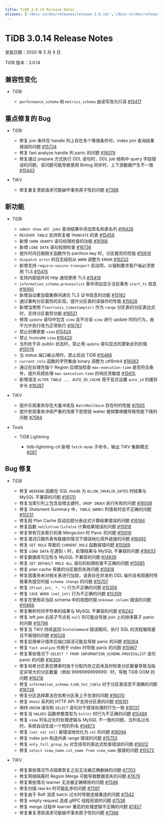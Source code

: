 ```yaml
---
title: TiDB 3.0.14 Release Notes
aliases: ['/docs-cn/dev/releases/release-3.0.14/','/docs-cn/dev/releases/3.0.14/']
---
```


# TiDB 3.0.14 Release Notes

发版日期：2020 年 5 月 9 日

TiDB 版本：3.0.14

## 兼容性变化

+ TiDB

    - `performance_schema` 和 `metrics_schema` 由读写改为只读 [#15417](https://github.com/pingcap/tidb/pull/15417)

## 重点修复的 Bug

+ TiDB

    - 修复 join 条件在 handle 列上存在多个等值条件时，index join 查询结果错误的问题 [#15734](https://github.com/pingcap/tidb/pull/15734)
    - 修复 fast analyze handle 列 panic 的问题 [#16079](https://github.com/pingcap/tidb/pull/16079)
    - 修复通过 prepare 方式执行 DDL 语句时，DDL job 结构中 query 字段错误的问题，该问题可能导致使用 Binlog 同步时，上下游数据产生不一致 [#15443](https://github.com/pingcap/tidb/pull/15443)

+ TiKV

    - 修复重复清锁请求可能破坏事务原子性的问题 [#7388](https://github.com/tikv/tikv/pull/7388)

## 新功能

+ TiDB

    - `admin show ddl jobs` 查询结果中添加库名和表名列 [#16428](https://github.com/pingcap/tidb/pull/16428)
    - `RECOVER TABLE` 支持恢复被 `TRUNCATE` 的表 [#15458](https://github.com/pingcap/tidb/pull/15458)
    - 新增 `SHOW GRANTS` 语句权限检查的功能 [#16168](https://github.com/pingcap/tidb/pull/16168)
    - 新增 `LOAD DATA` 语句权限检查 [#16736](https://github.com/pingcap/tidb/pull/16736)
    - 提升时间日期相关函数作为 partition key 时，分区裁剪的性能 [#15618](https://github.com/pingcap/tidb/pull/15618)
    - `dispatch error` 的日志级别从 `WARN` 调整为 `ERROR` [#16232](https://github.com/pingcap/tidb/pull/16232)
    - 新增支持 `require-secure-transport` 启动项，以强制要求客户端必须使用 TLS [#15415](https://github.com/pingcap/tidb/pull/15415)
    - 支持内部组件间 http 通信使用 TLS [#15419](https://github.com/pingcap/tidb/pull/15419)
    - `information_schema.processlist` 表中添加显示当前事务 `start_ts` 信息 [#16160](https://github.com/pingcap/tidb/pull/16160)
    - 新增自动重加载集群间通讯 TLS 证书信息的功能 [#15162](https://github.com/pingcap/tidb/pull/15162)
    - 通过重构分区裁剪的实现，提升分区表的读操作的性能 [#15628](https://github.com/pingcap/tidb/pull/15628)
    - 新增当使用 `floor(unix_timestamp(a))` 作为 `range` 分区表的分区表达式时，支持分区裁剪功能 [#16521](https://github.com/pingcap/tidb/pull/16521)
    - 修改 `update` 语句中包含 `view` 且不对该 `view` 进行 update 时的行为，由不允许执行改为正常执行 [#16787](https://github.com/pingcap/tidb/pull/16787)
    - 禁止创建嵌套 `view` [#15424](https://github.com/pingcap/tidb/pull/15424)
    - 禁止 truncate `view` [#16420](https://github.com/pingcap/tidb/pull/16420)
    - 当列处于非 public 状态时，禁止用 `update` 语句显式的更新此列的值 [#15576](https://github.com/pingcap/tidb/pull/15576)
    - 当 status 端口被占用时，禁止启动 TiDB [#15466](https://github.com/pingcap/tidb/pull/15466)
    - `current_role` 函数的字符集由 binary 调整为 utf8mb4 [#16083](https://github.com/pingcap/tidb/pull/16083)
    - 通过在处理完每个 Region 后增加检查 `max-execution-time` 是否符合条件，提升系统处理 `max-execution-time` 的响应灵敏度 [#15615](https://github.com/pingcap/tidb/pull/15615)
    - 新增语法 `ALTER TABLE ... AUTO_ID_CACHE` 用于显式设置 `auto_id` 的缓存步长 [#16287](https://github.com/pingcap/tidb/pull/16287)

+ TiKV

    - 提升乐观事务存在大量冲突及 `BatchRollback` 存在时的性能 [#7605](https://github.com/tikv/tikv/pull/7605)
    - 提升悲观事务冲突严重的场景下悲观锁 waiter 被频繁唤醒导致性能下降的问题 [#7584](https://github.com/tikv/tikv/pull/7584)

+ Tools

    + TiDB Lightning

        - tidb-lightning-ctl 新增 `fetch-mode` 子命令，输出 TiKV 集群模式 [#287](https://github.com/pingcap/tidb-lightning/pull/287)

## Bug 修复

+ TiDB

    - 修复 `WEEKEND` 函数在 SQL mode 为 `ALLOW_INVALID_DATES` 时结果与 MySQL 不兼容的问题 [#16170](https://github.com/pingcap/tidb/pull/16170)
    - 修复当索引列上包含自增主键时，`DROP INDEX` 执行失败的问题 [#16008](https://github.com/pingcap/tidb/pull/16008)
    - 修复 Statement Summary 中，`TABLE_NAMES`  列值有时会不正确的问题 [#15231](https://github.com/pingcap/tidb/pull/15231)
    - 修复因 Plan Cache 启动后部分表达式计算结果错误的问题 [#16184](https://github.com/pingcap/tidb/pull/16184)
    - 修复函数 `not`/`istrue` /`isfalse` 计算结果错误的问题 [#15916](https://github.com/pingcap/tidb/pull/15916)
    - 修复带有冗余索引的表 MergeJoin 时 Panic 的问题 [#15919](https://github.com/pingcap/tidb/pull/15919)
    - 修复谓词只跟外表有联接的情况下错误地化简外链接的问题 [#16492](https://github.com/pingcap/tidb/pull/16492)
    - 修复 `SET ROLE` 导致的 `CURRENT_ROLE` 函数报错问题 [#15569](https://github.com/pingcap/tidb/pull/15569)
    - 修复 `LOAD DATA` 在遇到 `\` 时，处理结果与 MySQL 不兼容的问题 [#16633](https://github.com/pingcap/tidb/pull/16633)
    - 修复数据库可见性与 MySQL 不兼容的问题 [#14939](https://github.com/pingcap/tidb/pull/14939)
    - 修复 `SET DEFAULT ROLE ALL` 语句的权限检查不正确的问题 [#15585](https://github.com/pingcap/tidb/pull/15585)
    - 修复 plan cache 导致的分区裁剪失效问题 [#15818](https://github.com/pingcap/tidb/pull/15818)
    - 修复因事务未对相关表进行加锁，该表存在并发的 DDL 操作且有阻塞时导致事务提交时报 `schema change` 的问题 [#15707](https://github.com/pingcap/tidb/pull/15707)
    - 修复 `IF(not_int, *, *)` 行为不正确的问题 [#15356](https://github.com/pingcap/tidb/pull/15356)
    - 修复 `CASE WHEN (not_int)` 行为不正确的问题 [#15359](https://github.com/pingcap/tidb/pull/15359)
    - 修复在使用非当前 schema 中的视图时报 `Unknown column` 错误的问题 [#15866](https://github.com/pingcap/tidb/pull/15866)
    - 修复解析时间字符串的结果与 MySQL 不兼容的问题 [#16242](https://github.com/pingcap/tidb/pull/16242)
    - 修复 left join 右孩子节点有 `null` 列可能会导致 join 上的排序算子 panic 的问题 [#15798](https://github.com/pingcap/tidb/pull/15798)
    - 修复当 TiKV 持续返回 `StaleCommand` 错误期间，执行 SQL 的流程被阻塞且不报错的问题 [#16528](https://github.com/pingcap/tidb/pull/16528)
    - 修复启用审计插件后端口探活可能会导致 panic 的问题 [#16064](https://github.com/pingcap/tidb/pull/16064)
    - 修复 `fast analyze` 作用于 index 时导致 panic 的问题 [#15967](https://github.com/pingcap/tidb/pull/15967)
    - 修复某些情况下 `SELECT * FROM INFORMATION_SCHEMA.PROCESSLIST` 语句 panic 的问题 [#16309](https://github.com/pingcap/tidb/pull/16309)
    - 修复哈希分区表在建表时由于分配内存之前未及时检查分区数量导致当指定非常大的分区数量（例如 9999999999999）时，导致 TiDB OOM 的问题 [#16218](https://github.com/pingcap/tidb/pull/16218)
    - 修复 `information_schema.tidb_hot_table` 对于分区表信息不准确的问题 [#16726](https://github.com/pingcap/tidb/pull/16726)
    - 修复分区选择算法在哈希分区表上不生效的问题 [#16070](https://github.com/pingcap/tidb/pull/16070)
    - 修复 mvcc 系列的 HTTP API 不支持分区表的问题 [#16191](https://github.com/pingcap/tidb/pull/16191)
    - 保持 `UNION` 语句和 `SELECT` 语句对于错误处理的行为一致 [#16137](https://github.com/pingcap/tidb/pull/16137)
    - 修复当 `VALUES` 函数参数类型为 `bit(n)` 时行为不正确的问题 [#15486](https://github.com/pingcap/tidb/pull/15486)
    - 修复 `view` 列名过长时处理逻辑与 MySQL 不一致的问题，当列名过长时，系统自动生成一个短的列名 [#14873](https://github.com/pingcap/tidb/pull/14873)
    - 修复 `(not not col)` 被错误地优化为 `col` 的问题 [#16094](https://github.com/pingcap/tidb/pull/16094)
    - 修复 index join 构造内表 range 错误的问题 [#15753](https://github.com/pingcap/tidb/pull/15753)
    - 修复 `only_full_group_by` 对含括号的表达式检查错误的问题 [#16012](https://github.com/pingcap/tidb/pull/16012)
    - 修复 `select view_name.col_name from view_name` 报错的问题 [#15572](https://github.com/pingcap/tidb/pull/15572)

+ TiKV

    - 修复某些情况节点隔离恢复之后无法被正确删掉的问题 [#7703](https://github.com/tikv/tikv/pull/7703)
    - 修复网络隔离时 Region Merge 可能导致数据丢失的问题 [#7679](https://github.com/tikv/tikv/pull/7679)
    - 修复某些情况 learner 无法被正确移除的问题 [#7598](https://github.com/tikv/tikv/pull/7598)
    - 修复扫描 raw kv 时可能乱序的问题 [#7597](https://github.com/tikv/tikv/pull/7597)
    - 修复由于 Raft 消息 batch 过大时导致连接重连的问题 [#7542](https://github.com/tikv/tikv/pull/7542)
    - 修复 empty request 造成 gRPC 线程死锁的问题 [#7538](https://github.com/tikv/tikv/pull/7538)
    - 修复 merge 过程中 learner 重启的处理逻辑不正确的问题 [#7457](https://github.com/tikv/tikv/pull/7457)
    - 修复重复清锁请求可能破坏事务原子性的问题 [#7388](https://github.com/tikv/tikv/pull/7388)
